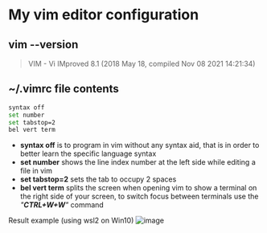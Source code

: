 # My vim editor configuration

## vim --version
> VIM - Vi IMproved 8.1 (2018 May 18, compiled Nov 08 2021 14:21:34)

## ~/.vimrc file contents
```bash
syntax off
set number
set tabstop=2
bel vert term
```

- __syntax off__ is to program in vim without any syntax aid, that is in order to better learn the specific language syntax
- __set number__ shows the line index number at the left side while editing a file in vim
- __set tabstop=2__ sets the tab to occupy 2 spaces
- __bel vert term__ splits the screen when opening vim to show a terminal on the right side of your screen, to switch focus between terminals use the _"**CTRL+W+W**"_ command

Result example (using wsl2 on Win10)
![image](https://user-images.githubusercontent.com/37411225/148401421-4ae6937f-5a41-4dd5-a103-142ee08177fd.png)
